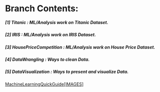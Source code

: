 # **Branch Contents:**

##### [1] Titanic :  ML/Analysis work on Titanic Dataset. 
##### [2] IRIS :  ML/Analysis work on IRIS Dataset.
##### [3] HousePriceCompetition :   ML/Analysis work on House Price Dataset.
##### [4] DataWrangling : Ways to clean Data.
##### [5] DataVisualization : Ways to present and visualize Data.


[MachineLearningQuickGuide[IMAGES]](https://github.com/rahulvaish/ReferenceDocuments/tree/master/QuickGuide%5BIMAGES%5D/MachineLearningQuickGuide%5BIMAGES%5D)
